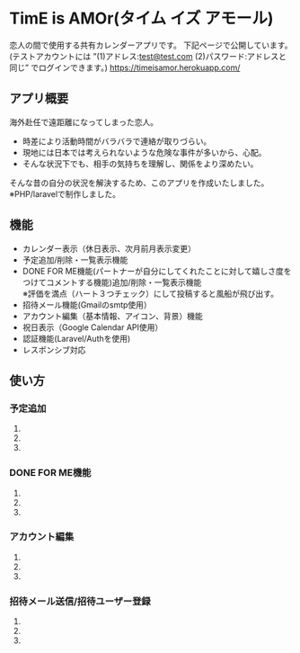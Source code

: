# TimE is AMOr(タイム イズ アモール)

恋人の間で使用する共有カレンダーアプリです。
下記ページで公開しています。
<br>
(テストアカウントには ”(1)アドレス:test@test.com (2)パスワード:アドレスと同じ” でログインできます。)
https://timeisamor.herokuapp.com/

## アプリ概要
海外赴任で遠距離になってしまった恋人。

- 時差により活動時間がバラバラで連絡が取りづらい。
- 現地には日本では考えられないような危険な事件が多いから、心配。
- そんな状況下でも、相手の気持ちを理解し、関係をより深めたい。

そんな昔の自分の状況を解決するため、このアプリを作成いたしました。<br>
※PHP/laravelで制作しました。


## 機能
- カレンダー表示（休日表示、次月前月表示変更）
- 予定追加/削除・一覧表示機能
- DONE FOR ME機能(パートナーが自分にしてくれたことに対して嬉しさ度をつけてコメントする機能)追加/削除・一覧表示機能 
  <br>
  ※評価を満点（ハート３つチェック）にして投稿すると風船が飛び出す。
- 招待メール機能(Gmailのsmtp使用）
- アカウント編集（基本情報、アイコン、背景）機能
- 祝日表示（Google Calendar API使用）
- 認証機能(Laravel/Authを使用)
- レスポンシブ対応

## 使い方
### 予定追加
1.
2.
3.

### DONE FOR ME機能
1.
2.
3.
### アカウント編集
1.
2.
3.

### 招待メール送信/招待ユーザー登録
1.
2.
3.
